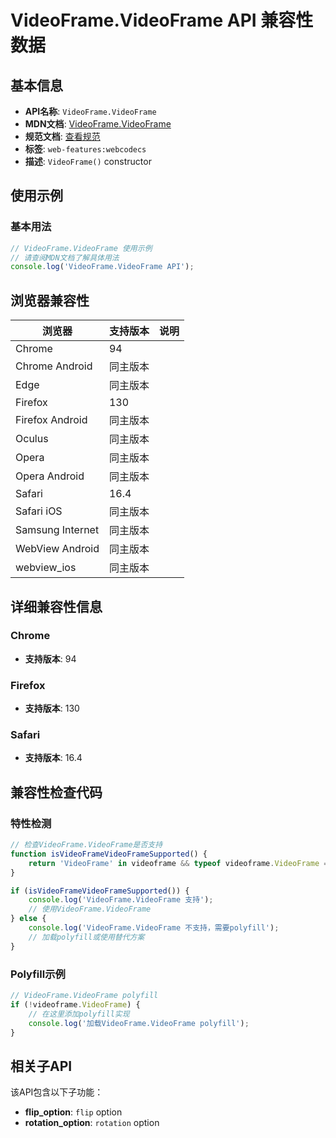# VideoFrame.VideoFrame API 兼容性数据

## 基本信息

- **API名称**: `VideoFrame.VideoFrame`
- **MDN文档**: [VideoFrame.VideoFrame](https://developer.mozilla.org/docs/Web/API/VideoFrame/VideoFrame)
- **规范文档**: [查看规范](https://w3c.github.io/webcodecs/#dom-videoframe-videoframe)
- **标签**: `web-features:webcodecs`
- **描述**: `VideoFrame()` constructor

## 使用示例

### 基本用法

```javascript
// VideoFrame.VideoFrame 使用示例
// 请查阅MDN文档了解具体用法
console.log('VideoFrame.VideoFrame API');
```

## 浏览器兼容性

| 浏览器 | 支持版本 | 说明 |
|--------|----------|------|
| Chrome | 94 |  |
| Chrome Android | 同主版本 |  |
| Edge | 同主版本 |  |
| Firefox | 130 |  |
| Firefox Android | 同主版本 |  |
| Oculus | 同主版本 |  |
| Opera | 同主版本 |  |
| Opera Android | 同主版本 |  |
| Safari | 16.4 |  |
| Safari iOS | 同主版本 |  |
| Samsung Internet | 同主版本 |  |
| WebView Android | 同主版本 |  |
| webview_ios | 同主版本 |  |

## 详细兼容性信息

### Chrome

- **支持版本**: 94

### Firefox

- **支持版本**: 130

### Safari

- **支持版本**: 16.4

## 兼容性检查代码

### 特性检测

```javascript
// 检查VideoFrame.VideoFrame是否支持
function isVideoFrameVideoFrameSupported() {
    return 'VideoFrame' in videoframe && typeof videoframe.VideoFrame === 'function';
}

if (isVideoFrameVideoFrameSupported()) {
    console.log('VideoFrame.VideoFrame 支持');
    // 使用VideoFrame.VideoFrame
} else {
    console.log('VideoFrame.VideoFrame 不支持，需要polyfill');
    // 加载polyfill或使用替代方案
}
```

### Polyfill示例

```javascript
// VideoFrame.VideoFrame polyfill
if (!videoframe.VideoFrame) {
    // 在这里添加polyfill实现
    console.log('加载VideoFrame.VideoFrame polyfill');
}
```

## 相关子API

该API包含以下子功能：

- **flip_option**: `flip` option
- **rotation_option**: `rotation` option

